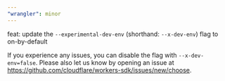 ```yaml
---
"wrangler": minor
---
```


feat: update the `--experimental-dev-env` (shorthand: `--x-dev-env`) flag to on-by-default

If you experience any issues, you can disable the flag with `--x-dev-env=false`. Please also let us know by opening an issue at https://github.com/cloudflare/workers-sdk/issues/new/choose.
